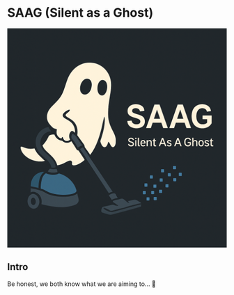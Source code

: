 # SAAG (Silent as a Ghost)

![image](./assets/saag.png)

## Intro

Be honest, we both know what we are aiming to... 🤡
